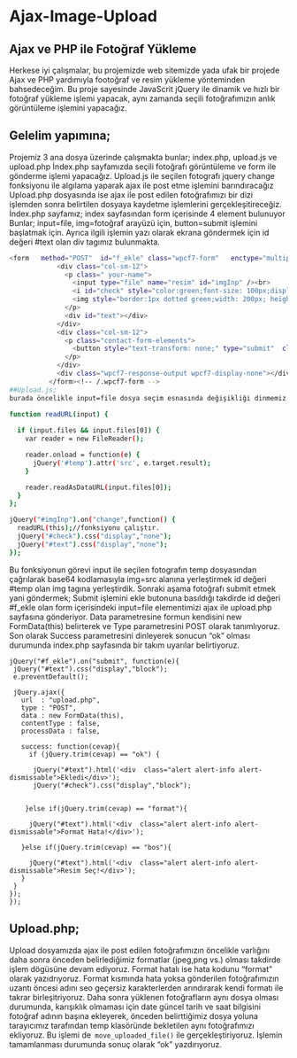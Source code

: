 # Ajax-Image-Upload
## Ajax ve PHP ile Fotoğraf Yükleme
Herkese iyi çalışmalar, bu projemizde web sitemizde yada ufak bir projede Ajax ve PHP yardımıyla footoğraf ve resim yükleme yönteminden bahsedeceğim.
Bu proje sayesinde JavaScrit jQuery ile dinamik ve hızlı bir fotoğraf yükleme işlemi yapacak, aynı zamanda seçili fotoğrafımızın anlık görüntüleme işlemini yapacağız.
## Gelelim yapımına;
Projemiz 3 ana dosya üzerinde çalışmakta bunlar; index.php, upload.js ve upload.php 
İndex.php sayfamızda seçili fotoğrafı görüntüleme ve form ile gönderme işlemi yapacağız.
Upload.js ile seçilen fotografı jquery change fonksiyonu ile algılama yaparak ajax ile post etme işlemini barındıracağız
Upload.php dosyasında ise ajax ile post edilen fotoğrafımızı bir dizi işlemden sonra belirtilen dosyaya kaydetme işlemlerini gerçekleşitireceğiz.
İndex.php sayfamız; index sayfasından form içerisinde 4 element bulunuyor Bunlar; input=file, img=fotoğraf arayüzü için, button=submit işlemini başlatmak için.
Ayrıca ilgili işlemin yazı olarak ekrana göndermek için id değeri #text olan div tagımız bulunmakta.
```bash
<form   method="POST"  id="f_ekle" class="wpcf7-form"   enctype="multipart/form-data">
            <div class="col-sm-12">
              <p class=" your-name">
                <input type="file" name="resim" id="imgInp" /><br>
                <i id="check" style="color:green;font-size: 100px;display: block;position: absolute;display: none;" class="fa fa-check"></i>
                <img style="border:1px dotted green;width: 200px; height: auto;" id="temp" src="site.jpg" alt="Fotoğraf seç" />
              </p>
              <div id="text"></div>
            </div>
            <div class="col-sm-12">
              <p class="contact-form-elements"> 
                <button style="text-transform: none;" type="submit"  class=" btn btn-primary ">Ekle</button> 
              </p>
            </div>
            <div class="wpcf7-response-output wpcf7-display-none"></div>
          </form><!-- /.wpcf7-form -->
##Upload.js;
burada öncelikle input=file dosya seçim esnasında değişikliği dinmemiz gerekiyor bunuda id değeri #imgInp ile change fonksiyonunu devreye sokarak readURL() adlı fonksiyonu çağırıyoruz. 
    
function readURL(input) {

  if (input.files && input.files[0]) {
    var reader = new FileReader();

    reader.onload = function(e) {
      jQuery('#temp').attr('src', e.target.result);
    }

    reader.readAsDataURL(input.files[0]);
  }
};

jQuery("#imgInp").on("change",function() {
  readURL(this);//fonksiyonu çalıştır.
  jQuery("#check").css("display","none");
  jQuery("#text").css("display","none");
});
```
Bu fonksiyonun görevi input ile seçilen fotografın temp dosyasından çağrılarak base64 kodlamasıyla img=src alanına yerleştirmek id değeri #temp olan img tagına yerleştirdik.
Sonraki aşama fotoğrafı submit etmek yani göndermek;
Submit işlemini ekle butonuna basıldığı takdirde id değeri #f_ekle olan form içerisindeki input=file elementimizi ajax ile upload.php sayfasına gönderiyor. Data parametresine formun kendisini new FormData(this) belirterek ve Type parametresini POST olarak tanımlıyoruz.
Son olarak Success parametresini dinleyerek sonucun “ok” olması durumunda index.php sayfasında bir takım uyarılar belirtiyoruz.
```
jQuery("#f_ekle").on("submit", function(e){
 jQuery("#text").css("display","block");
 e.preventDefault();

 jQuery.ajax({
   url  : "upload.php",
   type : "POST",
   data : new FormData(this),
   contentType : false,
   processData : false,

   success: function(cevap){
     if (jQuery.trim(cevap) == "ok") {

      jQuery("#text").html('<div  class="alert alert-info alert-dismissable">Ekledi</div>');
      jQuery("#check").css("display","block");


    }else if(jQuery.trim(cevap) == "format"){

     jQuery("#text").html('<div  class="alert alert-info alert-dismissable">Format Hata!</div>');

   }else if(jQuery.trim(cevap) == "bos"){
    
     jQuery("#text").html('<div  class="alert alert-info alert-dismissable">Resim Seç!</div>');
   }
 }
});
});
```
## Upload.php;
Upload dosyamızda ajax ile post edilen fotoğrafımızın öncelikle varlığını daha sonra önceden belirlediğimiz formatlar (jpeg,png vs.) olması takdirde işlem dögüsüne devam ediyoruz. Format hatalı ise hata kodunu “format” olarak yazıdrıyoruz.
Format kısmında hata yoksa gönderilen fotoğrafımızın uzantı öncesi adını seo geçersiz karakterlerden arındırarak kendi formatı ile takrar birleşitriyoruz.
Daha sonra yüklenen fotoğrafların aynı dosya olması durumunda, karışıklık olmaması için date güncel tarih ve saat bilgisini fotoğraf adının başına ekleyerek, önceden belirttiğimiz dosya yoluna tarayıcımız tarafından temp klasöründe bekletilen aynı fotoğrafımızı ekliyoruz.
Bu işlemi de```` move_uploaded_file()```` ile gerçekleştiriyoruz.
İşlemin tamamlanması durumunda sonuç olarak “ok” yazdırıyoruz.



